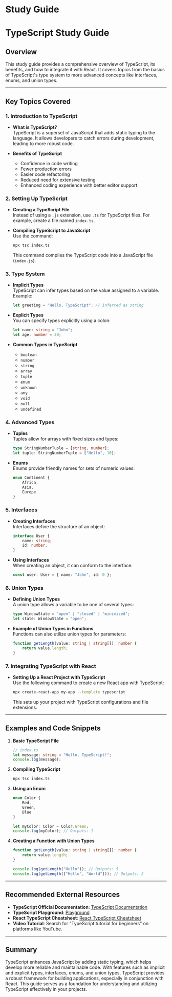 # Study Guide

# TypeScript Study Guide

## Overview
This study guide provides a comprehensive overview of TypeScript, its benefits, and how to integrate it with React. It covers topics from the basics of TypeScript's type system to more advanced concepts like interfaces, enums, and union types.

---

## Key Topics Covered

### 1. Introduction to TypeScript
- **What is TypeScript?**  
    TypeScript is a superset of JavaScript that adds static typing to the language. It allows developers to catch errors during development, leading to more robust code.

- **Benefits of TypeScript**  
    - Confidence in code writing  
    - Fewer production errors  
    - Easier code refactoring  
    - Reduced need for extensive testing  
    - Enhanced coding experience with better editor support

### 2. Setting Up TypeScript
- **Creating a TypeScript File**  
    Instead of using a `.js` extension, use `.ts` for TypeScript files. For example, create a file named `index.ts`.

- **Compiling TypeScript to JavaScript**  
    Use the command: 
    ```bash
    npx tsc index.ts
    ```
    This command compiles the TypeScript code into a JavaScript file (`index.js`).

### 3. Type System
- **Implicit Types**  
    TypeScript can infer types based on the value assigned to a variable. Example:
    ```typescript
    let greeting = "Hello, TypeScript"; // inferred as string
    ```

- **Explicit Types**  
    You can specify types explicitly using a colon:
    ```typescript
    let name: string = "John";
    let age: number = 30;
    ```

- **Common Types in TypeScript**  
    - `boolean`
    - `number`
    - `string`
    - `array`
    - `tuple`
    - `enum`
    - `unknown`
    - `any`
    - `void`
    - `null`
    - `undefined`

### 4. Advanced Types
- **Tuples**  
    Tuples allow for arrays with fixed sizes and types:
    ```typescript
    type StringNumberTuple = [string, number];
    let tuple: StringNumberTuple = ["Hello", 10];
    ```

- **Enums**  
    Enums provide friendly names for sets of numeric values:
    ```typescript
    enum Continent {
        Africa,
        Asia,
        Europe
    }
    ```

### 5. Interfaces
- **Creating Interfaces**  
    Interfaces define the structure of an object:
    ```typescript
    interface User {
        name: string;
        id: number;
    }
    ```

- **Using Interfaces**  
    When creating an object, it can conform to the interface:
    ```typescript
    const user: User = { name: "John", id: 0 };
    ```

### 6. Union Types
- **Defining Union Types**  
    A union type allows a variable to be one of several types:
    ```typescript
    type WindowState = "open" | "closed" | "minimized";
    let state: WindowState = "open";
    ```

- **Example of Union Types in Functions**  
    Functions can also utilize union types for parameters:
    ```typescript
    function getLength(value: string | string[]): number {
        return value.length;
    }
    ```

### 7. Integrating TypeScript with React
- **Setting Up a React Project with TypeScript**  
    Use the following command to create a new React app with TypeScript:
    ```bash
    npx create-react-app my-app --template typescript
    ```
    This sets up your project with TypeScript configurations and file extensions.

---

## Examples and Code Snippets

1. **Basic TypeScript File**
    ```typescript
    // index.ts
    let message: string = "Hello, TypeScript!";
    console.log(message);
    ```

2. **Compiling TypeScript**
    ```bash
    npx tsc index.ts
    ```

3. **Using an Enum**
    ```typescript
    enum Color {
        Red,
        Green,
        Blue
    }
    
    let myColor: Color = Color.Green;
    console.log(myColor); // Outputs: 1
    ```

4. **Creating a Function with Union Types**
    ```typescript
    function getLength(value: string | string[]): number {
        return value.length;
    }

    console.log(getLength("Hello")); // Outputs: 5
    console.log(getLength(["Hello", "World"])); // Outputs: 2
    ```

---

## Recommended External Resources
- **TypeScript Official Documentation**: [TypeScript Documentation](https://www.typescriptlang.org/docs/)
- **TypeScript Playground**: [Playground](https://www.typescriptlang.org/play)
- **React TypeScript Cheatsheet**: [React TypeScript Cheatsheet](https://react-typescript-cheatsheet.netlify.app/)
- **Video Tutorial**: Search for "TypeScript tutorial for beginners" on platforms like YouTube.

---

## Summary
TypeScript enhances JavaScript by adding static typing, which helps develop more reliable and maintainable code. With features such as implicit and explicit types, interfaces, enums, and union types, TypeScript provides a robust framework for building applications, especially in conjunction with React. This guide serves as a foundation for understanding and utilizing TypeScript effectively in your projects.